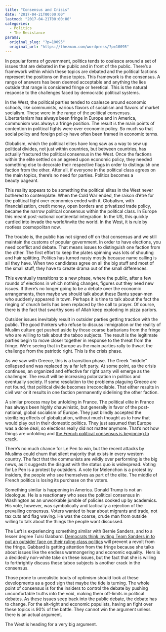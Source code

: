 ```yaml
---
title: "Consensus and Crisis"
date: "2017-04-21T00:00:00"
lastmod: "2017-04-21T00:00:00"
categories:
  - Politics
  - The Resistance
params:
  original_slug: "?p=10095"
  original_url: "https://thezman.com/wordpress/?p=10095"
---
```


In popular forms of government, politics tends to coalesce around a set
of issues that are debated in the public and in front of the public.
There’s a framework within which these topics are debated and the
political factions represent the positions on those topics. This
framework is the consensus. A range of answers has been deemed
acceptable and anything the lies outside that range is considered fringe
or heretical. This is the natural response to the challenges faced by
democratic political systems.

In the West, the political parties tended to coalesce around economic
schools, like communists, various flavors of socialism and flavors of
market socialism. These were in the range of the political consensus.
Libertarianism has always been fringe in Europe and in America,
communism was always a fringe position. The result is the main points of
contention in political fights were over economic policy. So much so
that social policy and foreign policy have often been framed in economic
terms.

Globalism, which the political elites have long saw as a way to sew up
political divides, not just within countries, but between countries, has
actually fractured the political consensus in the West. Once the
factions within the elite settled on an agreed upon economic policy,
they needed something else to decorate their respective flags in order
to distinguish one faction from the other. After all, if everyone in the
political class agrees on the main topics, there’s no need for parties.
Politics becomes a beauty pageant.

This reality appears to be something the political elites in the West
never bothered to contemplate. When the Cold War ended, the raison
d’être for the political fight over economics ended with it. Globalism,
with financialization, credit money, open borders and privatized trade
policy, became the narrow political consensus within the political
class. In Europe this meant post-national continental integration. In
the US, this quickly curdled into invade the world/invite the world. In
the West, it is rule by rootless cosmopolitan now.

The trouble is, the public has not signed off on that consensus and we
still maintain the customs of popular government. In order to
have elections, you need conflict and debate. That means issues to
distinguish one faction from the other. The first effort to keep the
plates spinning was lots of shouting and hair splitting. Politics has
turned nasty mostly because name calling is all they have. When two
candidates agree on all the big stuff and most of the small stuff, they
have to create drama out of the small differences.

This eventually transitions to a new phase, where the public, after a
few rounds of elections in which nothing changes, figures out they need
new issues. If there’s no longer going to be a debate over the economic
arrangements, then maybe we should talk about these Bantu spear-men who
suddenly appeared in town. Perhaps it is time to talk about the fact the
ringing of church bells has been replaced by the call to prayer. Of
course, there is the fact that swarthy sons of Allah keep exploding in
pizza parlors.

Outsider issues inevitably result in outsider parties getting traction
with the public. The good thinkers who refuse to discuss immigration or
the reality of Muslim culture get pushed aside by those coarse
barbarians from the fringe who are willing to talk about the taboo
subjects. The result is the legitimate parties begin to move closer
together in response to the threat from the fringe. We’re seeing that in
Europe as the main parties rally to thwart the challenge from the
patriotic right. This is the crisis phase.

As we saw with Greece, this is a transition phase. The Greek “middle”
collapsed and was replaced by a far left party. At some point, as the
crisis continues, an organized and effective far right party will emerge
as the challenger. The result will be increasing polarization in
politics and eventually society. If some resolution to the problems
plaguing Greece are not found, that political divide becomes
irreconcilable. That either results in civil war or it results in one
faction permanently sidelining the other faction.

A similar process may be unfolding in France. The political elite in
France has always been highly chauvinistic, but generally in favor of
the post-national, global socialism of Europe. They just blindly
accepted the sterilizing effects of globalization, without much thought
as to how that would play out in their domestic politics. They just
assumed that Europe was a done deal, so elections really did not matter
anymore. That’s not how things are unfolding and <a
href="https://www.yahoo.com/news/frontrunners-le-pen-macron-hold-rival-paris-rallies-112602033.html"
rel="noopener noreferrer" target="_blank">the French political consensus
is beginning to crack</a>.

There’s no much chance for Le Pen to win, but the recent attacks by
Muslims could churn that silent majority that exists in every western
country. The fact that the communists are wildly over performing is the
big news, as it suggests the disgust with the status quo is widespread.
Voting for Le Pen is a protest by outsiders. A vote for Melenchon is a
protest by insiders, the people who see themselves as part of the
elite. The middle of French politics is losing its purchase on the
voters.

Something similar is happening in America. Donald Trump is not an
ideologue. He is a reactionary who sees the political consensus in
Washington as an unworkable jumble of policies cooked up by academics.
His vote, however, was symbolically and tactically a rejection of the
prevailing consensus. Voters wanted to hear about migrants and trade,
not tax cuts and flag waving. He was the coarse, crude man from outside
willing to talk about the things the people want discussed.

The Left is experiencing something similar with Bernie Sanders, and to a
lesser degree Tulsi Gabbard. <a
href="http://thehill.com/homenews/campaign/329049-democrats-welcome-bernie-takeover"
rel="noopener noreferrer" target="_blank">Democrats think inviting Team
Sanders in to put an outsider face on their ruling class politics</a>
will prevent a revolt from the fringe. Gabbard is getting attention from
the fringe because she talks about issues like the endless warmongering
and economic equality.  Hers is a decidedly non-white take on these
issues, but the fact that she is willing to forthrightly discuss these
taboo subjects is another crack in the consensus.

Those prone to unrealistic bouts of optimism should look at these
developments as a good sign that maybe the tide is turning. The whole
point of consensus is for the insiders to control the debate by pushing
uncomfortable truths into the void, making them off-limits in political
debates. As these issues seep back into the public debate, the debate
has to change. For the alt-right and economic populists, having an fight
over these topics is 90% of the battle. They cannot win the argument
unless there is an actual argument.

The West is heading for a very big argument.
